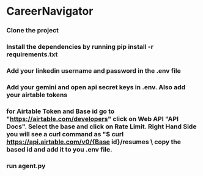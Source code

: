 # CareerNavigator
### Clone the project
### Install the dependencies by running pip install -r requirements.txt
### Add your linkedin username and password in the .env file
### Add your gemini and open api secret keys in .env. Also add your airtable tokens
### for Airtable Token and Base id go to "https://airtable.com/developers" click on Web API "API Docs". Select the base and click on Rate Limit. Right Hand Side you will see a curl command as "$ curl https://api.airtable.com/v0/{Base id}/resumes \ copy the based id and add it to you .env file.
### run agent.py
